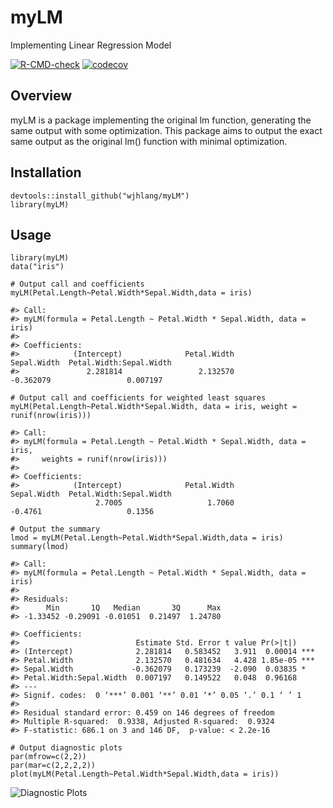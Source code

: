# myLM
Implementing Linear Regression Model

<!-- Badges Start -->
[![R-CMD-check](https://github.com/wjhlang/myLM/workflows/R-CMD-check/badge.svg)](https://github.com/wjhlang/myLM/actions)
[![codecov](https://codecov.io/gh/wjhlang/myLM/branch/main/graph/badge.svg?token=VJPRJOQ2B3)](https://codecov.io/gh/wjhlang/myLM)
<!-- Badges End -->


## Overview
myLM is a package implementing the original lm function, generating the same output with some optimization. This package aims to output the exact same output as the original lm() function with minimal optimization.

## Installation
```
devtools::install_github("wjhlang/myLM")
library(myLM)
```
## Usage
```{r}
library(myLM)
data("iris")

# Output call and coefficients
myLM(Petal.Length~Petal.Width*Sepal.Width,data = iris)

#> Call:
#> myLM(formula = Petal.Length ~ Petal.Width * Sepal.Width, data = iris)
#> 
#> Coefficients:
#>            (Intercept)              Petal.Width              Sepal.Width  Petal.Width:Sepal.Width  
#>               2.281814                 2.132570                -0.362079                 0.007197  

# Output call and coefficients for weighted least squares
myLM(Petal.Length~Petal.Width*Sepal.Width, data = iris, weight = runif(nrow(iris)))

#> Call:
#> myLM(formula = Petal.Length ~ Petal.Width * Sepal.Width, data = iris, 
#>     weights = runif(nrow(iris)))
#> 
#> Coefficients:
#>            (Intercept)              Petal.Width              Sepal.Width  Petal.Width:Sepal.Width  
                   2.7005                   1.7060                  -0.4761                   0.1356 

# Output the summary
lmod = myLM(Petal.Length~Petal.Width*Sepal.Width,data = iris)
summary(lmod)

#> Call:
#> myLM(formula = Petal.Length ~ Petal.Width * Sepal.Width, data = iris)
#> 
#> Residuals:
#>      Min       1Q   Median       3Q      Max 
#> -1.33452 -0.29091 -0.01051  0.21497  1.24780 

#> Coefficients:
#>                          Estimate Std. Error t value Pr(>|t|)    
#> (Intercept)              2.281814   0.583452   3.911  0.00014 ***
#> Petal.Width              2.132570   0.481634   4.428 1.85e-05 ***
#> Sepal.Width             -0.362079   0.173239  -2.090  0.03835 *  
#> Petal.Width:Sepal.Width  0.007197   0.149522   0.048  0.96168    
#> ---
#> Signif. codes:  0 ‘***’ 0.001 ‘**’ 0.01 ‘*’ 0.05 ‘.’ 0.1 ‘ ’ 1
#> 
#> Residual standard error: 0.459 on 146 degrees of freedom
#> Multiple R-squared:  0.9338,	Adjusted R-squared:  0.9324 
#> F-statistic: 686.1 on 3 and 146 DF,  p-value: < 2.2e-16

# Output diagnostic plots
par(mfrow=c(2,2))
par(mar=c(2,2,2,2))
plot(myLM(Petal.Length~Petal.Width*Sepal.Width,data = iris))
```
![Diagnostic Plots](https://github.com/wjhlang/myLM/tree/main/figures/Rplot.png)

